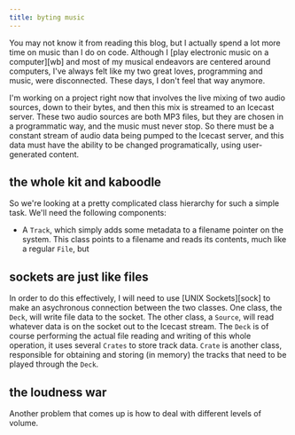 ```yaml
---
title: byting music
---
```


You may not know it from reading this blog, but I actually spend a lot more time on music
than I do on code. Although I [play electronic music on a computer][wb] and most of my musical
endeavors are centered around computers, I've always felt like my two great loves, programming
and music, were disconnected. These days, I don't feel that way anymore.

I'm working on a project right now that involves the live mixing of two audio sources, down to
their bytes, and then this mix is streamed to an Icecast server. These two audio sources are both
MP3 files, but they are chosen in a programmatic way, and the music must never stop. So there must
be a constant stream of audio data being pumped to the Icecast server, and this data must have the
ability to be changed programatically, using user-generated content.

## the whole kit and kaboodle

So we're looking at a pretty complicated class hierarchy for such a simple task. We'll need the
following components:

- A `Track`, which simply adds some metadata to a filename pointer on the system. This class
  points to a filename and reads its contents, much like a regular `File`, but 

## sockets are just like files

In order to do this effectively, I will need to use [UNIX Sockets][sock] to make an asychronous
connection between the two classes. One class, the `Deck`, will write file data to the socket. The
other class, a `Source`, will read whatever data is on the socket out to the Icecast stream. The
`Deck` is of course performing the actual file reading and writing of this whole operation, it
uses several `Crates` to store track data. `Crate` is another class, responsible for obtaining 
and storing (in memory) the tracks that need to be played through the `Deck`.

## the loudness war

Another problem that comes up is how to deal with different levels of volume.
